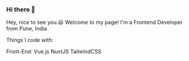 ### Hi there 👋
Hey, nice to see you.😃
Welcome to my page!
I'm a Frontend Developer from Pune, India 
<!--
**s-navneet/s-navneet** is a ✨ _special_ ✨ repository because its `README.md` (this file) appears on your GitHub profile.

Here are some ideas to get you started:
- :office: I’m working at <a href="https://geospoc.com/">Geospoc</a>
- 🌱 I’m currently building frontend applications using VueJS and Nuxt JS!!
- 📫 About me: https://s-navneet.github.io/
- 😄 Pronouns: navneet

-->
Things I code with:

Front-End: Vue.js NuxtJS TailwindCSS

